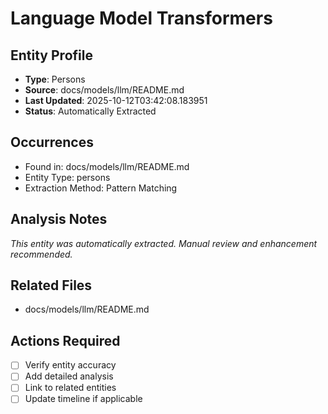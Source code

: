 # Language Model Transformers

## Entity Profile
- **Type**: Persons
- **Source**: docs/models/llm/README.md
- **Last Updated**: 2025-10-12T03:42:08.183951
- **Status**: Automatically Extracted

## Occurrences
- Found in: docs/models/llm/README.md
- Entity Type: persons
- Extraction Method: Pattern Matching

## Analysis Notes
*This entity was automatically extracted. Manual review and enhancement recommended.*

## Related Files
- docs/models/llm/README.md

## Actions Required
- [ ] Verify entity accuracy
- [ ] Add detailed analysis
- [ ] Link to related entities
- [ ] Update timeline if applicable
